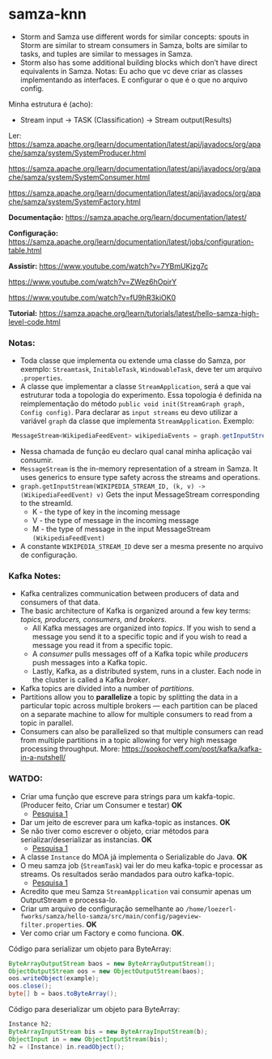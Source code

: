 # samza-knn

- Storm and Samza use different words for similar concepts: spouts in Storm are similar to stream consumers in Samza, bolts are similar to tasks, and tuples are similar to messages in Samza. 
- Storm also has some additional building blocks which don’t have direct equivalents in Samza.
Notas:
Eu acho que vc deve criar as classes implementando as interfaces. E configurar o que é o que no arquivo config.

Minha estrutura é (acho):
- Stream input -> TASK (Classification) -> Stream output(Results)


Ler:
https://samza.apache.org/learn/documentation/latest/api/javadocs/org/apache/samza/system/SystemProducer.html

https://samza.apache.org/learn/documentation/latest/api/javadocs/org/apache/samza/system/SystemConsumer.html

https://samza.apache.org/learn/documentation/latest/api/javadocs/org/apache/samza/system/SystemFactory.html


**Documentação:**
https://samza.apache.org/learn/documentation/latest/

**Configuração:**
https://samza.apache.org/learn/documentation/latest/jobs/configuration-table.html

**Assistir:**
https://www.youtube.com/watch?v=7YBmUKjzg7c

https://www.youtube.com/watch?v=ZWez6hOpirY

https://www.youtube.com/watch?v=fU9hR3kiOK0

**Tutorial:**
https://samza.apache.org/learn/tutorials/latest/hello-samza-high-level-code.html


### Notas:
- Toda classe que implementa ou extende uma classe do Samza, por exemplo: `Streamtask`, `InitableTask`, `WindowableTask`,
deve ter um arquivo `.properties`.
- A classe que implementar a classe `StreamApplication`, será a que vai estruturar toda a topologia do experimento. Essa topologia
é definida na reimplementação do método `public void init(StreamGraph graph, Config config)`.
Para declarar as `input streams` eu devo utilizar a variável `graph` da classe que implementa `StreamApplication`.
Exemplo:
```java
 MessageStream<WikipediaFeedEvent> wikipediaEvents = graph.getInputStream(WIKIPEDIA_STREAM_ID, (k, v) -> (WikipediaFeedEvent) v);
```

- Nessa chamada de função eu declaro qual canal minha aplicação vai consumir.
- `MessageStream` is the in-memory representation of a stream in Samza. It uses generics to ensure type safety across the streams and operations.
- `graph.getInputStream(WIKIPEDIA_STREAM_ID, (k, v) -> (WikipediaFeedEvent) v)` Gets the input MessageStream corresponding to the streamId.
    - K - the type of key in the incoming message
    - V - the type of message in the incoming message
    - M - the type of message in the input MessageStream `(WikipediaFeedEvent)`
- A constante `WIKIPEDIA_STREAM_ID` deve ser a mesma presente no arquivo de configuração.


### Kafka Notes:
- Kafka centralizes communication between producers of data and consumers of that data.
- The basic architecture of Kafka is organized around a few key terms: _topics, producers, consumers, and brokers_.
    - All Kafka messages are organized into _topics_. If you wish to send a message you send it to a specific topic and if you wish to read a message you read it from a specific topic.
    - A _consumer_ pulls messages off of a Kafka topic while _producers_ push messages into a Kafka topic.
    - Lastly, Kafka, as a distributed system, runs in a cluster. Each node in the cluster is called a Kafka _broker_.
- Kafka topics are divided into a number of _partitions_.
- Partitions allow you to **parallelize** a topic by splitting the data in a particular topic across multiple brokers — each partition can be placed on a separate machine to allow for multiple consumers to read from a topic in parallel.
- Consumers can also be parallelized so that multiple consumers can read from multiple partitions in a topic allowing for very high message processing throughput.
More: https://sookocheff.com/post/kafka/kafka-in-a-nutshell/

### WATDO:
- Criar uma função que escreve para strings para um kakfa-topic. (Producer feito, Criar um Consumer e testar) **OK**
    - [Pesquisa 1](https://mapr.com/blog/getting-started-sample-programs-apache-kafka-09/)
- Dar um jeito de escrever para um kafka-topic as instances. **OK**
- Se não tiver como escrever o objeto, criar métodos para serializar/deserializar as instancias. **OK**
    - [Pesquisa 1](https://stackoverflow.com/questions/41141924/send-custom-java-objects-to-kafka-topic)
- A classe `Instance` do MOA já implementa o Serializable do Java. **OK**
- O meu samza job (`StreamTask`) vai ler do meu kafka-topic e processar as streams. Os resultados serão mandados para outro kafka-topic.
    - [Pesquisa 1](https://stackoverflow.com/questions/44936037/consume-remote-kafka-topic-with-samza)
- Acredito que meu Samza `StreamApplication` vai consumir apenas um OutputStream e processa-lo.
- Criar um arquivo de configuração semelhante ao `/home/loezerl-fworks/samza/hello-samza/src/main/config/pageview-filter.properties`. **OK**
- Ver como criar um Factory e como funciona. **OK**.

   
Código para serializar um objeto para ByteArray:
```java
ByteArrayOutputStream baos = new ByteArrayOutputStream();
ObjectOutputStream oos = new ObjectOutputStream(baos);
oos.writeObject(example);
oos.close();
byte[] b = baos.toByteArray();
```

Código para deserializar um objeto para ByteArray:
```java
Instance h2;
ByteArrayInputStream bis = new ByteArrayInputStream(b);
ObjectInput in = new ObjectInputStream(bis);
h2 = (Instance) in.readObject();
```




